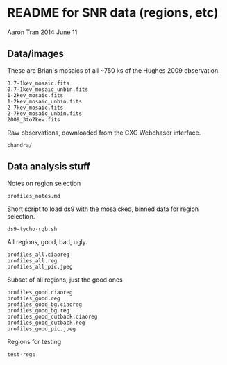 
README for SNR data (regions, etc)
==================================
Aaron Tran
2014 June 11

Data/images
-----------
These are Brian's mosaics of all ~750 ks of the Hughes 2009 observation.

    0.7-1kev_mosaic.fits
    0.7-1kev_mosaic_unbin.fits
    1-2kev_mosaic.fits
    1-2kev_mosaic_unbin.fits
    2-7kev_mosaic.fits
    2-7kev_mosaic_unbin.fits
    2009_3to7kev.fits

Raw observations, downloaded from the CXC Webchaser interface.

    chandra/

Data analysis stuff
-------------------

Notes on region selection

    profiles_notes.md

Short script to load ds9 with the mosaicked, binned data for region selection.

    ds9-tycho-rgb.sh

All regions, good, bad, ugly.

    profiles_all.ciaoreg
    profiles_all.reg
    profiles_all_pic.jpeg

Subset of all regions, just the good ones

    profiles_good.ciaoreg
    profiles_good.reg
    profiles_good_bg.ciaoreg
    profiles_good_bg.reg
    profiles_good_cutback.ciaoreg
    profiles_good_cutback.reg
    profiles_good_pic.jpeg

Regions for testing

    test-regs


